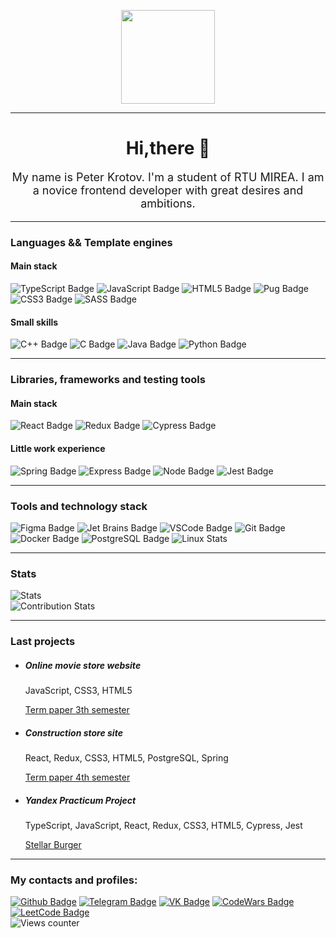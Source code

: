 <p></p>
<div id="header" align="center">
<img src="https://media.giphy.com/media/M9gbBd9nbDrOTu1Mqx/giphy.gif" width="150"/>
</div>
<hr/>
<h1 style="text-align: center">Hi,there 👋</h1>
<p style="font-size: 18px; text-align: center">My name is Peter Krotov. I'm a student of RTU MIREA. I am a novice frontend developer with great desires and ambitions.
</p>
<hr/>
<h3>Languages && Template engines</h3>
<h4>Main stack</h4>
<div id="mainStackLanguages">
<img src="https://img.shields.io/badge/TypeScript-blue?logo=TypeScript&logoColor=white&style=for-the-badge" alt="TypeScript Badge"/>
  <img src="https://img.shields.io/badge/JavaScript-yellow?logo=JavaScript&logoColor=white&style=for-the-badge" alt="JavaScript Badge"/>
   <img src="https://img.shields.io/badge/HTML5-orange?logo=HTML5&logoColor=white&style=for-the-badge" alt="HTML5 Badge"/>
      <img src="https://img.shields.io/badge/Pug-brown?logo=Pug&logoColor=white&style=for-the-badge" alt="Pug Badge"/>
   <img src="https://img.shields.io/badge/CSS3-ff69b4?logo=CSS3&logoColor=white&style=for-the-badge" alt="CSS3 Badge"/>
   <img src="https://img.shields.io/badge/SASS-grey?logo=SASS&logoColor=white&style=for-the-badge" alt="SASS Badge"/>
  </div>
<h4>Small skills</h4>
<div id="mainStackLanguages">
  <img src="https://img.shields.io/badge/С++-blueviolet?logo=&logoColor=white&style=for-the-badge" alt="C++ Badge"/>
  <img src="https://img.shields.io/badge/С-brightgreen?logo=C&logoColor=white&style=for-the-badge" alt="C Badge"/>
  <img src="https://img.shields.io/badge/Java-red?logo=Java&logoColor=white&style=for-the-badge" alt="Java Badge"/>
  <img src="https://img.shields.io/badge/Python-grey?logo=Python&logoColor=white&style=for-the-badge" alt="Python Badge"/>
  </div>
<hr/>
<h3>Libraries, frameworks and testing tools</h3>
 <h4>Main stack</h4>
<div id="mainStackFrameworksAndLibraries">
    <img src="https://img.shields.io/badge/React-blue?logo=React&logoColor=white&style=for-the-badge" alt="React Badge"/>
    <img src="https://img.shields.io/badge/Redux-blueviolet?logo=Redux&logoColor=white&style=for-the-badge" alt="Redux Badge"/>
    <img src="https://img.shields.io/badge/Cypress-9cf?logo=Cypress&logoColor=white&style=for-the-badge" alt="Cypress Badge"/>
 </div>
 <h4>Little work experience</h4>
 <div id="smallSkillsFrameworksAndLibraries">
  <img src="https://img.shields.io/badge/Spring-brightgreen?logo=Spring&logoColor=white&style=for-the-badge" alt="Spring Badge"/>
  <img src="https://img.shields.io/badge/Express-white?logo=Express&logoColor=black&style=for-the-badge" alt="Express Badge"/>
  <img src="https://img.shields.io/badge/Node.JS-grey?logo=Node.JS&logoColor=white&style=for-the-badge" alt="Node Badge"/>
  <img src="https://img.shields.io/badge/Jest-blue?logo=Jest&logoColor=white&style=for-the-badge" alt="Jest Badge"/>
 </div>
 <hr/>
  <h3>Tools and technology stack</h3>
<div id="technologyStack">
     <img src="https://img.shields.io/badge/Figma-ff69b4?logo=Figma&logoColor=white&style=for-the-badge" alt="Figma Badge"/>
      <img src="https://img.shields.io/badge/JetBrains-orange?logo=JB&logoColor=white&style=for-the-badge" alt="Jet Brains Badge"/>
      <img src="https://img.shields.io/badge/VScode-blue?logo=VSCode&logoColor=white&style=for-the-badge" alt="VSCode Badge"/>
      <img src="https://img.shields.io/badge/Git-critical?logo=Git&logoColor=white&style=for-the-badge" alt="Git Badge"/>
      <img src="https://img.shields.io/badge/Docker-blue?logo=Docker&logoColor=white&style=for-the-badge" alt="Docker Badge"/>
      <img src="https://img.shields.io/badge/PostgreSQl-blue?logo=PostgreSQl&logoColor=white&style=for-the-badge" alt="PostgreSQL Badge"/>
       <img src="https://img.shields.io/badge/Linux-yellow?logo=Linux&logoColor=white&style=for-the-badge" alt="Linux Stats"/>
 </div>
 <hr/>
 <h3>Stats</h3>
 <div id="stats">
 <img src="https://github-readme-stats.vercel.app/api/top-langs/?username=KrotovPetr&layout=compact&theme=vision-friendly-dark" alt="Stats"/>
 <br/>
  <img src="https://github-readme-stats.vercel.app/api?username=KrotovPetr&show_icons=true&theme=dark" alt="Contribution Stats"/>
</div>
<hr/>

  <h3>Last projects</h3>
<div id="lastProjectsContainer">
<ul>
<li>
  <h5>Online movie store website</h5>
  <p>JavaScript, CSS3, HTML5</p>
   <a href="https://github.com/KrotovPetr/cursproject">Term paper 3th semester </a>
</li>
<li>
  <h5>Construction store site</h5>
  <p>React, Redux, CSS3, HTML5, PostgreSQL, Spring</p>
   <a href="https://github.com/KrotovPetr/curswork-root">Term paper 4th semester </a>
</li>
<li>
  <h5>Yandex Practicum Project</h5>
  <p>TypeScript, JavaScript, React, Redux, CSS3, HTML5, Cypress, Jest</p>
   <a href="https://github.com/KrotovPetr/react-burger">Stellar Burger</a>
</li>
   </ul>
 </div>
 <hr/>
<div id="contacts">
<h3>My contacts and profiles:</h3>
<a href="https://github.com/KrotovPetr"><img src="https://img.shields.io/badge/Github-red?logo=Github&logoColor=white&style=for-the-badge" alt="Github Badge"/></a>
  <a href="https://t.me/peter40127"><img src="https://img.shields.io/badge/Telegram-8cf?logo=Telegram&logoColor=white&style=for-the-badge" alt="Telegram Badge"/></a>
  <a href="https://vk.com/peter40127"><img src="https://img.shields.io/badge/vk-blue?logo=VK&logoColor=white&style=for-the-badge" alt="VK Badge"/></a>
  <a href="https://www.codewars.com/users/petrkrotov"><img src="https://img.shields.io/badge/CodeWars-blueviolet?logo=CodeWars&logoColor=white&style=for-the-badge" alt="CodeWars Badge"/></a>
  <a href="https://leetcode.com/KrotovPetr/"><img src="https://img.shields.io/badge/LeetCode-green?logo=LeetCode&logoColor=white&style=for-the-badge" alt="LeetCode Badge"/></a>
  <br/>
  <img src="https://komarev.com/ghpvc/?username=KrotovPetr&style=flat-square&color=blue" alt="Views counter"/>
  
</div>

